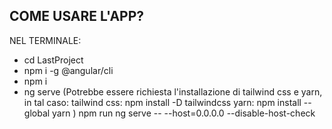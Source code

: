 ## COME USARE L'APP?
NEL TERMINALE:
- cd LastProject
- npm i -g @angular/cli
- npm i
- ng serve
(Potrebbe essere richiesta l'installazione di tailwind css  e yarn, in tal caso: 
tailwind css: npm install -D tailwindcss 
yarn: npm install --global yarn
)
npm run ng serve -- --host=0.0.0.0 --disable-host-check